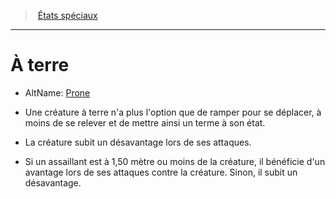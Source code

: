 ﻿---
!Generic
Id: conditions_hd.md#À-terre
ParentLink: conditions_hd.md#États-spéciaux
Name: À terre
ParentName: États spéciaux
NameLevel: 1
AltName: '[Prone](srd_conditions_prone.md)'
Attributes: {}
---
> [États spéciaux](hd_conditions.md)

---

# À terre

- AltName: [Prone](srd_conditions_prone.md)

* Une créature à terre n'a plus l'option que de ramper pour se déplacer, à moins de se relever et de mettre ainsi un terme à son état.

* La créature subit un désavantage lors de ses attaques.

* Si un assaillant est à 1,50 mètre ou moins de la créature, il bénéficie d'un avantage lors de ses attaques contre la créature. Sinon, il subit un désavantage.

